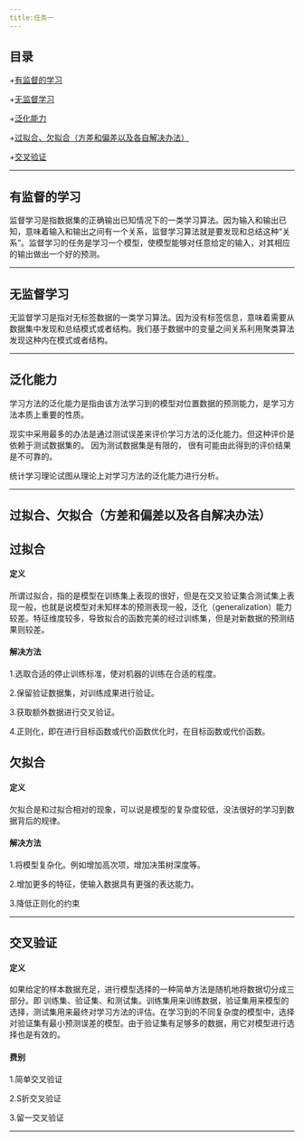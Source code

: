 ```yaml
---
title:任务一
---
```

## 目录
+[有监督的学习](#有监督的学习) 

+[无监督学习](#无监督学习) 

+[泛化能力](#泛化能力) 

+[过拟合、欠拟合（方差和偏差以及各自解决办法）](#过拟合、欠拟合（方差和偏差以及各自解决办法)

+[交叉验证](#交叉验证) 

-------------------------------------------------

## **有监督的学习**

监督学习是指数据集的正确输出已知情况下的一类学习算法。因为输入和输出已知，意味着输入和输出之间有一个关系，监督学习算法就是要发现和总结这种“关系”。监督学习的任务是学习一个模型，使模型能够对任意给定的输入，对其相应的输出做出一个好的预测。

-------------------------------------------------

## **无监督学习**

无监督学习是指对无标签数据的一类学习算法。因为没有标签信息，意味着需要从数据集中发现和总结模式或者结构。我们基于数据中的变量之间关系利用聚类算法发现这种内在模式或者结构。

-------------------------------------------------

## **泛化能力**

学习方法的泛化能力是指由该方法学习到的模型对位置数据的预测能力，是学习方法本质上重要的性质。

现实中采用最多的办法是通过测试误差来评价学习方法的泛化能力。但这种评价是依赖于测试数据集的。 因为测试数据集是有限的， 很有可能由此得到的评价结果是不可靠的。 

统计学习理论试图从理论上对学习方法的泛化能力进行分析。

-------------------------------------------------

## **过拟合、欠拟合（方差和偏差以及各自解决办法）**

## 过拟合

#### 定义

所谓过拟合，指的是模型在训练集上表现的很好，但是在交叉验证集合测试集上表现一般，也就是说模型对未知样本的预测表现一般，泛化（generalization）能力较差。特征维度较多，导致拟合的函数完美的经过训练集，但是对新数据的预测结果则较差。
#### 解决方法

1.选取合适的停止训练标准，使对机器的训练在合适的程度。

2.保留验证数据集，对训练成果进行验证。

3.获取额外数据进行交叉验证。

4.正则化，即在进行目标函数或代价函数优化时，在目标函数或代价函数。

## 欠拟合
#### 定义
欠拟合是和过拟合相对的现象，可以说是模型的复杂度较低，没法很好的学习到数据背后的规律。

#### 解决方法

1.将模型复杂化。例如增加高次项，增加决策树深度等。

2.增加更多的特征，使输入数据具有更强的表达能力。

3.降低正则化的约束

------------------------------------------------

## **交叉验证**

#### 定义
如果给定的样本数据充足，进行模型选择的一种简单方法是随机地将数据切分成三部分。即 训练集、验证集、和测试集。训练集用来训练数据，验证集用来模型的选择，测试集用来最终对学习方法的评估。在学习到的不同复杂度的模型中，选择对验证集有最小预测误差的模型。由于验证集有足够多的数据，用它对模型进行选择也是有效的。

#### 费别
1.简单交叉验证

2.S折交叉验证

3.留一交叉验证

------------------------------------------------